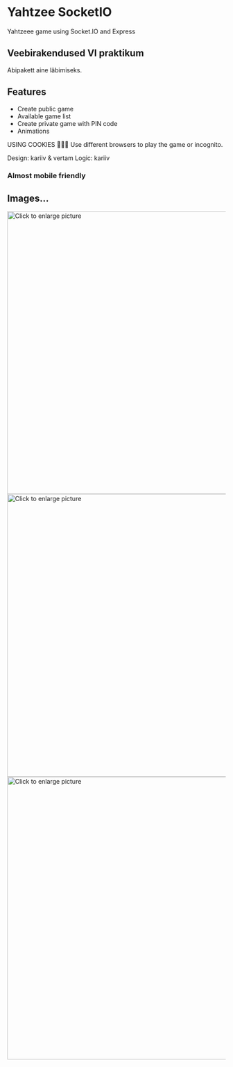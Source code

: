 # Yahtzee SocketIO
Yahtzeee game using Socket.IO and Express

## Veebirakendused VI praktikum
Abipakett aine läbimiseks.

## Features
- Create public game
- Available game list
- Create private game with PIN code
- Animations

USING COOKIES 🍪🍪🍪
Use different browsers to play the game or incognito.

Design: kariiv & vertam
Logic: kariiv

### Almost mobile friendly


## Images...

<a href="https://drive.google.com/uc?export=view&id=1p9w9yoT0MiH1rI5B-pITwTyrV2sOOVHD">
  <img src="https://drive.google.com/uc?export=view&id=1p9w9yoT0MiH1rI5B-pITwTyrV2sOOVHD" style="width: 650px; max-width: 100%; height: auto" title="Click to enlarge picture" />
</a>

<a href="https://drive.google.com/uc?export=view&id=14rfTuNBtVqu2uqybKV3wYKG356ib7EPs">
  <img src="https://drive.google.com/uc?export=view&id=14rfTuNBtVqu2uqybKV3wYKG356ib7EPs" style="width: 650px; max-width: 100%; height: auto" title="Click to enlarge picture" />
</a>

<a href="https://drive.google.com/uc?export=view&id=1zrzUZUibtPURJHgDlfHwTYIaDn9i6mvc">
  <img src="https://drive.google.com/uc?export=view&id=1zrzUZUibtPURJHgDlfHwTYIaDn9i6mvc" style="width: 650px; max-width: 100%; height: auto" title="Click to enlarge picture" />
</a>
